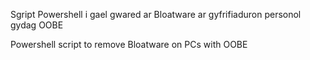 Sgript Powershell i gael gwared ar Bloatware ar gyfrifiaduron personol gydag OOBE

Powershell script to remove Bloatware on PCs with OOBE